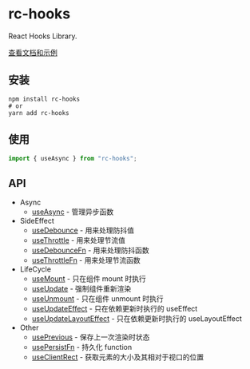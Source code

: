 # rc-hooks

React Hooks Library. 

[查看文档和示例][site]

## 安装

```shell
npm install rc-hooks
# or
yarn add rc-hooks
```

## 使用

```javascript
import { useAsync } from "rc-hooks";
```

## API

- Async
  - [useAsync] - 管理异步函数
- SideEffect
  - [useDebounce] - 用来处理防抖值
  - [useThrottle] - 用来处理节流值
  - [useDebounceFn] - 用来处理防抖函数
  - [useThrottleFn] - 用来处理节流函数
- LifeCycle
  - [useMount] - 只在组件 mount 时执行
  - [useUpdate] - 强制组件重新渲染
  - [useUnmount] - 只在组件 unmount 时执行
  - [useUpdateEffect] - 只在依赖更新时执行的 useEffect
  - [useUpdateLayoutEffect] - 只在依赖更新时执行的 useLayoutEffect
- Other
  - [usePrevious] - 保存上一次渲染时状态
  - [usePersistFn] - 持久化 function
  - [useClientRect] - 获取元素的大小及其相对于视口的位置

[site]: https://doly-dev.github.io/rc-hooks/site/

[useAsync]: https://doly-dev.github.io/rc-hooks/site/#/async/use-async

[useDebounce]: https://doly-dev.github.io/rc-hooks/site/#/side-effect/use-debounce
[useThrottle]: https://doly-dev.github.io/rc-hooks/site/#/side-effect/use-throttle
[useDebounceFn]: https://doly-dev.github.io/rc-hooks/site/#/side-effect/use-debounce-fn
[useThrottleFn]: https://doly-dev.github.io/rc-hooks/site/#/side-effect/use-throttle-fn

[useMount]: https://doly-dev.github.io/rc-hooks/site/#/life-cycle/use-mount
[useUpdate]: https://doly-dev.github.io/rc-hooks/site/#/life-cycle/use-update
[useUnmount]: https://doly-dev.github.io/rc-hooks/site/#/life-cycle/use-unmount
[useUpdateEffect]: https://doly-dev.github.io/rc-hooks/site/#/life-cycle/use-update-effect
[useUpdateLayoutEffect]: https://doly-dev.github.io/rc-hooks/site/#/life-cycle/use-update-layout-effect

[usePrevious]: https://doly-dev.github.io/rc-hooks/site/#/other/use-previous
[usePersistFn]: https://doly-dev.github.io/rc-hooks/site/#/other/use-persist-fn
[useClientRect]: https://doly-dev.github.io/rc-hooks/site/#/other/use-client-rect

